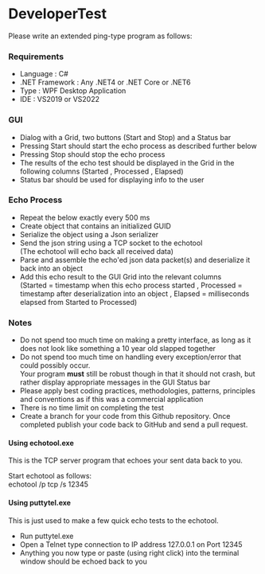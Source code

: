 # DeveloperTest

Please write an extended ping-type program as follows:

### Requirements

 - Language : C#
 - .NET Framework : Any .NET4 or .NET Core or .NET6
 - Type : WPF Desktop Application
 - IDE : VS2019 or VS2022

### GUI

 - Dialog with a Grid, two buttons (Start and Stop) and a Status bar
 - Pressing Start should start the echo process as described further below
 - Pressing Stop should stop the echo process
 - The results of the echo test should be displayed in the Grid in the following columns (Started , Processed , Elapsed)
 - Status bar should be used for displaying info to the user

### Echo Process

 - Repeat the below exactly every 500 ms
 - Create object that contains an initialized GUID
 - Serialize the object using a Json serializer
 - Send the json string using a TCP socket to the echotool
 <br>(The echotool will echo back all received data)
 - Parse and assemble the echo'ed json data packet(s) and deserialize it back into an object
 - Add this echo result to the GUI Grid into the relevant columns 
 <br>(Started = timestamp when this echo process started , Processed = timestamp after deserialization into an object , Elapsed = milliseconds elapsed from Started to Processed)

### Notes

 - Do not spend too much time on making a pretty interface, as long as it does not look like something a 10 year old slapped together
 - Do not spend too much time on handling every exception/error that could possibly occur.
 <br>Your program **must** still be robust though in that it should not crash, but rather display appropriate messages in the GUI Status bar
 - Please apply best coding practices, methodologies, patterns, principles and conventions as if this was a commercial application
 - There is no time limit on completing the test
 - Create a branch for your code from this Github repository. Once completed publish your code back to GitHub and send a pull request.

#### Using echotool.exe

This is the TCP server program that echoes your sent data back to you.

Start echotool as follows:<br>
echotool /p tcp /s 12345

#### Using puttytel.exe

This is just used to make a few quick echo tests to the echotool.
 - Run puttytel.exe
 - Open a Telnet type connection to IP address 127.0.0.1 on Port 12345
 - Anything you now type or paste (using right click) into the terminal window should be echoed back to you
